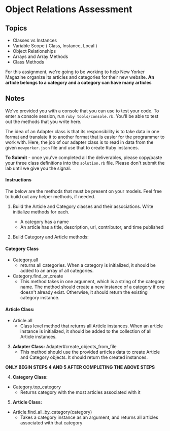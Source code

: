 # Object Relations Assessment

## Topics

+ Classes vs Instances
+ Variable Scope ( Class, Instance, Local )
+ Object Relationships
+ Arrays and Array Methods
+ Class Methods

For this assignment, we're going to be working to help New Yorker Magazine organize its articles and categories for their new website. **An article belongs to a category and a category can have many articles**

## Notes

We've provided you with a console that you can use to test your code. To enter a console session, run `ruby tools/console.rb`. You'll be able to test out the methods that you write here.

The idea of an Adapter class is that its responsibility is to take data in one format and translate it to another format that is easier for the programmer to work with.  Here, the job of our adapter class is to read in data from the given `newyorker.json` file and use that to create Ruby instances.

**To Submit** - once you've completed all the deliverables, please copy/paste your three class definitions into the `solution.rb` file. Please don't submit the lab until we give you the signal.

#### Instructions

The below are the methods that must be present on your models. Feel free to build out any helper methods, if needed.

1. Build the Article and Category classes and their associations. Write initialize methods for each.
   - A category has a name
   - An article has a title, description, url, contributor, and time published
   
2. Build Category and Article methods:

  #### Category Class
  - Category.all
    + returns all categories. When a category is initialized, it should be added to an array of all categories.
  - Category.find_or_create
    + This method takes in one argument, which is a string of the category name. The method should create a new instance of a category if one doesn't already exist. Otherwise, it should return the existing category instance.
   #### Article Class:
  - Article.all
    + Class level method that returns all Article instances. When an article instance is initialized, it should be added to the collection of all Article instances.
    
3. **Adapter Class:**
   Adapter#create_objects_from_file
   - This method should use the provided articles data to create Article and Category objects. It should return the created instances.     

**ONLY BEGIN STEPS 4 AND 5 AFTER COMPLETING THE ABOVE STEPS**

4. **Category Class:**
- Category.top_category
  + Returns category with the most articles associated with it

5. **Article Class:**
- Article.find_all_by_category(category)
  + Takes a category instance as an argument, and returns all articles associated with that category
